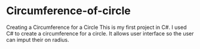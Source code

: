# Circumference-of-circle
Creating a Circumference for a Circle
This is my first project in C#. I used C# to create a circumference for a circle. It allows user interface so the user can imput their on radius.
